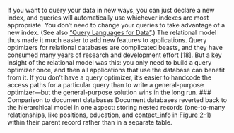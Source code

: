 If you want to query your data in new ways, you can just declare a new index, and queries will
automatically use whichever indexes are most appropriate. You don’t need to change your queries to
take advantage of a new index. (See also [“Query Languages for Data”](#sec_datamodels_query).) The relational model thus made
it much easier to add new features to applications. Query optimizers for relational databases are complicated beasts, and they have consumed many years
of research and development effort
[[18](ch02.html#Hellerstein2007be)].
But a key insight of the relational model was this: you only need to build a query optimizer once,
and then all applications that use the database can benefit from it. If you don’t have a query
optimizer, it’s easier to handcode the access paths for a particular query than to write a
general-purpose optimizer—but the general-purpose solution wins in the long run. ### Comparison to document databases Document databases reverted back to the hierarchical model in one aspect: storing nested records
(one-to-many relationships, like positions, education, and contact_info in
[Figure 2-1](#fig_billgates_relational)) within their parent record rather than in a separate table.